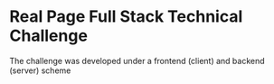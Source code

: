# Real Page Full Stack Technical Challenge
The challenge was developed under a frontend (client) and backend (server) scheme
